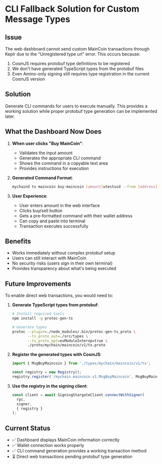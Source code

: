 # CLI Fallback Solution for Custom Message Types

## Issue
The web dashboard cannot send custom MainCoin transactions through Keplr due to the "Unregistered type url" error. This occurs because:
1. CosmJS requires protobuf type definitions to be registered
2. We don't have generated TypeScript types from the protobuf files
3. Even Amino-only signing still requires type registration in the current CosmJS version

## Solution
Generate CLI commands for users to execute manually. This provides a working solution while proper protobuf type generation can be implemented later.

## What the Dashboard Now Does

1. **When user clicks "Buy MainCoin"**:
   - Validates the input amount
   - Generates the appropriate CLI command
   - Shows the command in a copyable text area
   - Provides instructions for execution

2. **Generated Command Format**:
   ```bash
   mychaind tx maincoin buy-maincoin [amount]utestusd --from [address] --chain-id mychain --fees 50000alc
   ```

3. **User Experience**:
   - User enters amount in the web interface
   - Clicks buy/sell button
   - Gets a pre-formatted command with their wallet address
   - Can copy and paste into terminal
   - Transaction executes successfully

## Benefits
- Works immediately without complex protobuf setup
- Users can still interact with MainCoin
- No security risks (users sign in their own terminal)
- Provides transparency about what's being executed

## Future Improvements
To enable direct web transactions, you would need to:

1. **Generate TypeScript types from protobuf**:
   ```bash
   # Install required tools
   npm install -g protoc-gen-ts
   
   # Generate types
   protoc --plugin=./node_modules/.bin/protoc-gen-ts_proto \
          --ts_proto_out=./src/types \
          --ts_proto_opt=esModuleInterop=true \
          ./proto/mychain/maincoin/v1/tx.proto
   ```

2. **Register the generated types with CosmJS**:
   ```typescript
   import { MsgBuyMaincoin } from './types/mychain/maincoin/v1/tx';
   
   const registry = new Registry();
   registry.register('/mychain.maincoin.v1.MsgBuyMaincoin', MsgBuyMaincoin);
   ```

3. **Use the registry in the signing client**:
   ```typescript
   const client = await SigningStargateClient.connectWithSigner(
     rpc,
     signer,
     { registry }
   );
   ```

## Current Status
- ✅ Dashboard displays MainCoin information correctly
- ✅ Wallet connection works properly
- ✅ CLI command generation provides a working transaction method
- ⏳ Direct web transactions pending protobuf type generation